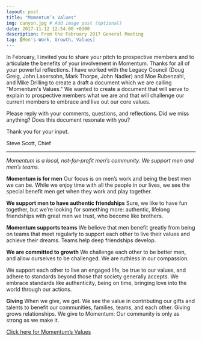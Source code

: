 ```yaml
---
layout: post
title: "Momentum’s Values"
img: canyon.jpg # Add image post (optional)
date: 2017-11-12 12:54:00 +0300
description: From the February 2017 General Meeting
tag: [Men's-Work, Growth, Values]
---
```

In February, I invited you to share your pitch to prospective members and to articulate the benefits of your involvement in Momentum.  Thanks for all of your powerful reflections.  I have worked with the Legacy Council (Doug Greig, John Lasersohn, Mark Thorpe, John Nadler) and Moe Rubenzahl, and Mike Drilling to create a draft a document which we are calling "Momentum's Values."   We wanted to create a document that will serve to explain to prospective members what we are and that will challenge our current members to embrace and live out our core values.

Please reply with your comments, questions, and reflections.  Did we miss anything?  Does this document resonate with you?  

Thank you for your input.

Steve Scott, Chief

* * * 

_Momentum is a local, not-for-profit men’s community. We support men and men’s teams._
 
**Momentum is for men**
Our focus is on men’s work and being the best men we can be. While we enjoy time with all the people in our lives, we see the special benefit men get when they work and play together.

**We support men to have authentic friendships**
Sure, we like to have fun together, but we’re looking for something more: authentic, lifelong friendships with great men we trust, who become like brothers.

**Momentum supports teams**
We believe that men benefit greatly from being on teams that meet regularly to support each other to live their values and achieve their dreams. Teams help deep friendships develop.

**We are committed to growth**
We challenge each other to be better men, and allow ourselves to be challenged. We are ruthless in our compassion. 

We support each other to live an engaged life, be true to our values, and adhere to standards beyond those that society generally accepts. We embrace standards like authenticity, being on time, bringing love into the world through our actions. 

**Giving**
When we give, we get. We see the value in contributing our gifts and talents to benefit our communities, families, teams, and each other. Giving grows relationships. We give to Momentum: Our community is only as strong as we make it.

[Click here for Momentum’s Values](https://docs.google.com/document/d/1K4bfrQzt6R5CMaZWblMlRIV827XU1_For1YoI9jzZHA/edit?usp=sharing)
